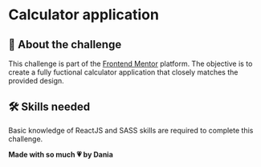 # Calculator application

## 📝 About the challenge

This challenge is part of the [Frontend Mentor](https://www.frontendmentor.io/) platform. The objective is to create a fully fuctional calculator application that closely matches the provided design.
## 🛠️ Skills needed

Basic knowledge of ReactJS and SASS skills are required to complete this challenge.

**Made with so much 💗 by Dania** 
